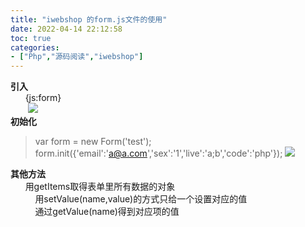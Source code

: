 ```yaml
---
title: "iwebshop 的form.js文件的使用"
date: 2022-04-14 22:12:58
toc: true
categories:
- ["Php","源码阅读","iwebshop"]
---
```


**引入**<br />      {js:form} <br />       ![](https://file.wulicode.com/yuque/202208/04/15/0014GckNZCVf.png?x-oss-process=image/resize,h_278)<br />**初始化**
> var form = new Form('test'); form.init({'email':'a@a.com','sex':'1','live':'a;b','code':'php'});
> ![](https://file.wulicode.com/yuque/202208/04/15/0015cpkv2w8z.png?x-oss-process=image/resize,h_99)

**其他方法**<br />      用getItems取得表单里所有数据的对象  <br />          用setValue(name,value)的方式只给一个设置对应的值<br />          通过getValue(name)得到对应项的值

